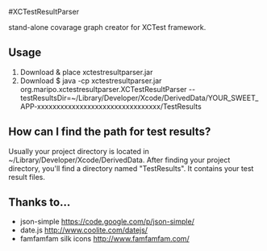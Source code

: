 #XCTestResultParser

stand-alone covarage graph creator for XCTest framework.

## Usage

1. Download & place xctestresultparser.jar
2. Download 
$ java -cp xctestresultparser.jar org.maripo.xctestresultparser.XCTestResultParser --testResultsDir=~/Library/Developer/Xcode/DerivedData/YOUR_SWEET_APP-xxxxxxxxxxxxxxxxxxxxxxxxxxxxxxxx/TestResults


## How can I find the path for test results?

Usually your project directory is located in ~/Library/Developer/Xcode/DerivedData.
After finding your project directory, you'll find a directory named "TestResults". It contains your test result files.

## Thanks to...
* json-simple https://code.google.com/p/json-simple/
* date.js http://www.coolite.com/datejs/
* famfamfam silk icons http://www.famfamfam.com/